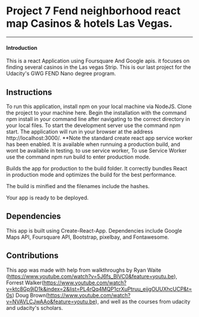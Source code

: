 # Project 7 Fend neighborhood react map Casinos & hotels Las Vegas.
---
#### Introduction
This is a react Application using Foursquare And Google apis. it focuses on finding several casinos in the Las vegas Strip. This is our last project for the Udacity's GWG FEND Nano degree program.

## Instructions
To run this application, install npm on your local machine via NodeJS. Clone the project to your machine here. Begin the installation with the command npm install in your command line after navigating to the correct directory in your local files. To start the development server use the command npm start. The application will run in your browser at the address http://localhost:3000/.
**Note the standard create react app service worker has been enabled. It is available when runnuing a production build, and wont be available in testing.
to use service worker, To use Service Worker use the command npm run build to enter production mode.

Builds the app for production to the build folder.
It correctly bundles React in production mode and optimizes the build for the best performance.

The build is minified and the filenames include the hashes.

Your app is ready to be deployed.
## Dependencies
This app is built using Create-React-App. Dependencies include Google Maps API, Foursquare API, Bootstrap, pixelbay, and Fontawesome.

## Contributions 
This app was made with help from walkthroughs by Ryan Waite (https://www.youtube.com/watch?v=5J6fs_BlVC0&feature=youtu.be), Forrest Walker(https://www.youtube.com/watch?v=ktc8Gp9jD1k&index=2&list=PL4rQq4MQP1crXuPtruu_eijgOUUXhcUCP&t=0s) Doug Brown(https://www.youtube.com/watch?v=NVAVLCJwAAo&feature=youtu.be), and well as the courses from udacity and udacity's scholars.